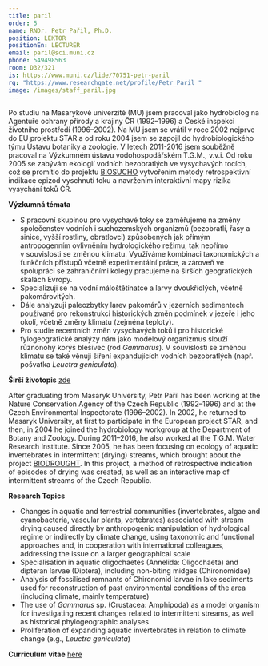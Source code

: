 ```yaml
---
title: paril
order: 5
name: RNDr. Petr Pařil, Ph.D.
position: LEKTOR
positionEn: LECTURER
email: paril@sci.muni.cz
phone: 549498563
room: D32/321
is: https://www.muni.cz/lide/70751-petr-paril
rg: "https://www.researchgate.net/profile/Petr_Paril "
image: /images/staff_paril.jpg
---
```

<div class="cz">

Po studiu na Masarykově univerzitě (MU) jsem pracoval jako hydrobiolog na Agentuře ochrany přírody a krajiny ČR (1992–1996) a České inspekci životního prostředí (1996–2002). Na MU jsem se vrátil v roce 2002 nejprve do EU projektu STAR a od roku 2004 jsem se zapojil do hydrobiologického týmu Ústavu botaniky a zoologie. V letech 2011-2016 jsem souběžně pracoval na Výzkumném ústavu vodohospodářském T.G.M., v.v.i. Od roku 2005 se zabývám ekologií vodních bezobratlých ve vysychavých tocích, což se promítlo do projektu [BIOSUCHO](https://www.sucho.eu/) vytvořením metody retrospektivní indikace epizod vyschnutí toku a navržením interaktivní mapy rizika vysychání toků ČR.

**Výzkumná témata**

* S pracovní skupinou pro vysychavé toky se zaměřujeme na změny společenstev vodních i
   suchozemských organizmů (bezobratlí, řasy a sinice, vyšší rostliny, obratlovci) způsobených jak
   přímým antropogenním ovlivněním hydrologického režimu, tak nepřímo v souvislosti se změnou klimatu. Využíváme kombinaci taxonomických a funkčních přístupů včetně experimentální práce, a zároveň ve spolupráci se zahraničními kolegy pracujeme na širších geografických škálách Evropy.
* Specializuji se na vodní máloštětinatce a larvy dvoukřídlých, včetně pakomárovitých.
* Dále analyzuji paleozbytky larev pakomárů v jezerních sedimentech používané pro rekonstrukci
  historických změn podmínek v jezeře i jeho okolí, včetně změny klimatu (zejména teploty).
* Pro studie recentních změn vysychavých toků i pro historické fylogeografické analýzy nám
   jako modelový organizmus slouží různonohý korýš blešivec (rod *Gammarus*). V souvislosti se
   změnou klimatu se také věnuji šíření expandujících vodních bezobratlých (např. pošvatka *Leuctra geniculata*).

**Širší životopis** [zde](https://www.muni.cz/lide/70751-petr-paril/zivotopis)

</div>

<div class="en">

After graduating from Masaryk University, Petr Pařil has been working at the Nature Conservation Agency of the Czech Republic (1992–1996) and at the Czech Environmental Inspectorate (1996–2002). In 2002, he returned to Masaryk University, at first to participate in the European project STAR, and then, in 2004 he joined the hydrobiology workgroup at the Department of Botany and Zoology. During 2011–2016, he also worked at the T.G.M. Water Research Institute. Since 2005, he has been focusing on ecology of aquatic invertebrates in intermittent (drying) streams, which brought about the project [BIODROUGHT](https://biodrought.eu/). In this project, a method of retrospective indication of episodes of drying was created, as well as an interactive map of intermittent streams of the Czech Republic.

**Research Topics**

* Changes in aquatic and terrestrial communities (invertebrates, algae and cyanobacteria, vascular plants, vertebrates) associated with stream drying caused directly by anthropogenic manipulation of hydrological regime or indirectly by climate change, using taxonomic and functional approaches and, in cooperation with international colleagues, addressing the issue on a larger geographical scale
* Specialisation in aquatic oligochaetes (Annelida: Oligochaeta) and dipteran larvae (Diptera), including non-biting midges (Chironomidae)
* Analysis of fossilised remnants of Chironomid larvae in lake sediments used for reconstruction of past environmental conditions of the area (including climate, mainly temperature)
* The use of *Gammarus* sp. (Crustacea: Amphipoda) as a model organism for investigating recent changes related to intermittent streams, as well as historical phylogeographic analyses
* Proliferation of expanding aquatic invertebrates in relation to climate change (e.g., *Leuctra geniculata*)

**Curriculum vitae** [here](https://www.muni.cz/lide/70751-petr-paril/zivotopis)

</div>